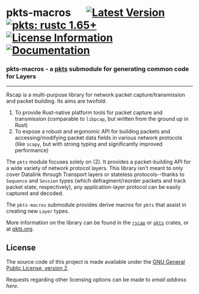 # pkts-macros &emsp; [![Latest Version]][crates.io] [![pkts: rustc 1.65+]][Rust 1.65] [![License Information]][GPLv2] [![Documentation]][docs.rs]

[Latest Version]: https://img.shields.io/crates/v/pkts-macros.svg
[crates.io]: https://crates.io/crates/pkts-macros
[pkts: rustc 1.65+]: https://img.shields.io/badge/MSRV-rustc_1.65+-orange.svg
[Rust 1.65]: https://blog.rust-lang.org/2022/11/03/Rust-1.65.0.html
[License Information]: https://img.shields.io/crates/l/pkts-macros.svg
[GPLv2]: https://www.gnu.org/licenses/old-licenses/gpl-2.0.html
[Documentation]: https://docs.rs/pkts-macros/badge.svg
[docs.rs]: https://docs.rs/pkts-macros/


### **pkts-macros - a [pkts](https://crates.io/crates/pkts) submodule for generating common code for Layers**

---

Rscap is a multi-purpose library for network packet capture/transmission and packet building. Its aims are twofold:

1. To provide Rust-native platform tools for packet capture and transmission (comparable to `libpcap`, but written from the ground up in Rust)
2. To expose a robust and ergonomic API for building packets and accessing/modifying packet data fields in various network protocols (like `scapy`, but with strong typing and significantly improved performance)

The `pkts` module focuses solely on (2). It provides a packet-building API for a wide variety of network protocol layers.
This library isn't meant to only cover Datalink through Transport layers or stateless protocols--thanks to `Sequence` and `Session` types (which defragment/reorder packets and track packet state, respectively), any application-layer protocol can be easily captured and decoded.

The `pkts-macros` submodule provides derive macros for `pkts` that assist in creating new `Layer` types.

More information on the library can be found in the [`rscap`](https://crates.io/crates/rscap) or [`pkts`](https://crates.io/crates/pkts) crates, or at [pkts.org](https://pkts.org/).

## License

The source code of this project is made available under the [GNU General Public License, version 2][GPLv2].

Requests regarding other licensing options can be made to *email address here*.